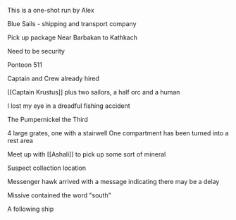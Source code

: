 This is a one-shot run by Alex

Blue Sails - shipping and transport company

Pick up package Near Barbakan to Kathkach 

Need to be security

Pontoon 511

Captain and Crew already hired

[[Captain Krustus]]
plus two sailors, a half orc and a human 

I lost my eye in a dreadful fishing accident

The Pumpernickel the Third

4 large grates, one with a stairwell
One compartment has been turned into a rest area


Meet up with [[Ashali]] to pick up some sort of mineral

Suspect collection location

Messenger hawk arrived with a message indicating there may be a delay

Missive contained the word "south"

A following ship 